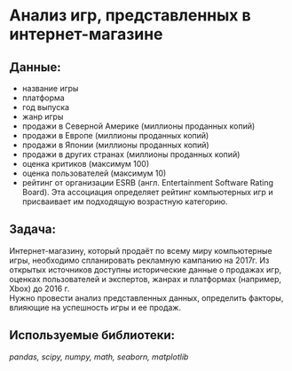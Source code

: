 # Анализ игр, представленных в интернет-магазине 

## Данные:  

- название игры
- платформа
- год выпуска
- жанр игры
- продажи в Северной Америке (миллионы проданных копий)
- продажи в Европе (миллионы проданных копий)
- продажи в Японии (миллионы проданных копий)
- продажи в других странах (миллионы проданных копий)
- оценка критиков (максимум 100)
- оценка пользователей (максимум 10)
- рейтинг от организации ESRB (англ. Entertainment Software Rating Board). Эта ассоциация определяет рейтинг компьютерных игр и присваивает им подходящую возрастную категорию.

## Задача:  

Интернет-магазину, который продаёт по всему миру компьютерные игры, необходимо спланировать рекламную кампанию на 2017г. 
Из открытых источников доступны исторические данные о продажах игр, оценках пользователей и экспертов, жанрах и платформах (например, Xbox) до 2016 г.  
Нужно провести анализ представленных данных, определить факторы, влияющие на успешность игры и ее продаж.
 

## Используемые библиотеки:  

*pandas, scipy, numpy, math, seaborn, matplotlib*

